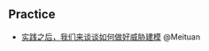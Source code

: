 
## Practice
- [实践之后，我们来谈谈如何做好威胁建模](https://tech.meituan.com/2021/04/08/threat-modeling-security.html)  @Meituan

